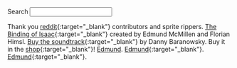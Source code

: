 <footer markdown='1'>

<div class='onethird column' markdown='1'>
  <label for='filter' markdown='1'>Search </label><input name='filter' id='filter' markdown='1'>
</div>

<div class='twothirds column' markdown='1'>

Thank you [reddit](//bindingofisaac.reddit.com){:target="_blank"} contributors and sprite rippers. 
[The Binding of Isaac](//bindingofisaac.com){:target="_blank"} created by Edmund McMillen and Florian Himsl.
[Buy the soundtrack](//dbsoundworks.bandcamp.com/album/the-binding-of-isaac-2){:target="_blank"} by Danny Baranowsky.
Buy it in the [shop](//edplusdanielle.bigcartel.com/){:target="_blank"}!
[Edmund](//edmundm.com).
[Edmund](//www.formspring.me/EdmundM){:target="_blank"}.
[Edmund](//twitter.com/EdmundMcMillen){:target="_blank"}.

</div>

</footer>